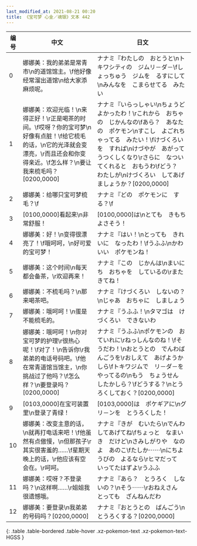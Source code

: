 ```yaml
---
last_modified_at: 2021-08-21 00:20
title: 《宝可梦 心金／魂银》文本 442
---
```

| 编号 | 中文 | 日文 |
| ---- | ---- | ---- |
| 0 | 娜娜美：我的弟弟是常青市\n的道馆馆主。\f他好像经常溜出道馆\n给大家添麻烦呢。 | ナナミ『わたしの　おとうと\nトキワシティの　ジムリ－ダ－\fしょっちゅう　ジムを　るすにして\nみんなを　こまらせてる　みたい |
| 1 | 娜娜美：欢迎光临！\n来得正好！\r正是喝茶的时间。\f哎呀？你的宝可梦\n好像有点脏！\f给它梳毛的话，\n它的光泽就会变漂亮，\r而且还会和你变得亲近。\f怎么样？\n要让我来梳毛吗？[0200,0000] | ナナミ『いらっしゃい\nちょうど　よかったわ！\rこれから　おちゃの　じかんなの\fあら？　あなたの　ポケモン\nすこし　よごれちゃってる　みたい！\fけづくろいを　すれば\nけづやが　あがって　うつくしくなり\rさらに　なついてくれると　おもうわ\fどう？　わたしが\nけづくろい　してあげましょうか？[0200,0000] |
| 2 | 娜娜美：给哪只宝可梦梳毛？\f | ナナミ『どの　ポケモンに　する？\f |
| 3 | [0100,0000]看起来\n非常舒服！ | [0100,0000]は\nとても　きもちよさそう！ |
| 4 | 娜娜美：好！\n变得很漂亮了！\f哦呵呵，\n好可爱的宝可梦！ | ナナミ『はい！\nとっても　きれいに　なったわ！\fうふふ\nかわいい　ポケモンね！ |
| 5 | 娜娜美：这个时间\n每天都会备茶，\r欢迎再来！ | ナナミ『この　じかんは\nまいにち　おちゃを　しているの\rまた　きてね！ |
| 6 | 娜娜美：不梳毛吗？\n那来喝茶吧。 | ナナミ『けづくろい　しないの？\nじゃあ　おちゃに　しましょう |
| 7 | 娜娜美：哦呵呵！\n蛋是不能梳毛的。 | ナナミ『うふふ！\nタマゴは　けづくろい　できないわ |
| 8 | 娜娜美：哦呵呵！\n你对宝可梦的护理\r很热心呢！\f对了！\n告诉你\r我弟弟的电话号码吧。\f他在常青道馆当馆主，\n你挑战过了他吗？\f怎么样？\n要登录吗？[0200,0000] | ナナミ『うふふ\nポケモンの　おていれに\rねっしんなのね！\fそうだわ！\nおとうとの　でんわばんごうを\rおしえて　あげようかしら\fトキワジムで　リ－ダ－を　やってるの\nもう　ちょうせん　したかしら？\fどうする？\nとうろくしておく？[0200,0000] |
| 9 | [0103,0000]在宝可装置里\n登录了青绿！ | [0103,0000]は　ポケギアに\nグリ－ンを　とうろくした！ |
| 10 | 娜娜美：改变主意的话，\n就再打电话来吧！\f他虽然有点傲慢，\n但那孩子\r其实很害羞的……\f星期天晚上的话，\r他应该有空会在。\r呵呵。 | ナナミ『きが　むいたら\nでんわ　してあげてね\fちょっと　なまいき　だけど\nさみしがりや　なのよ　あのこ\fたしか⋯⋯\nにちようびの　よるなら\rヒマだって　いってたはずよ\rうふふ |
| 11 | 娜娜美：哎呀？不登录吗？\n这样啊……\r姐姐我很遗憾哦。 | ナナミ『あら？　とうろく　しないの？\nそう⋯⋯\rおねえさん　とっても　ざんねんだわ |
| 12 | 娜娜美：要登录\n我弟弟的号码吗？[0200,0000] | ナナミ『おとうとの　ばんごう\nとうろくする？[0200,0000] |
{: .table .table-bordered .table-hover .xz-pokemon-text .xz-pokemon-text-HGSS }